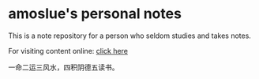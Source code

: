 # amoslue's personal notes

This is a note repository for a person who seldom studies and takes notes.

For visiting content online:
[click here](https://amoslue.github.io/public-obsidian/)

一命二运三风水，四积阴德五读书。

